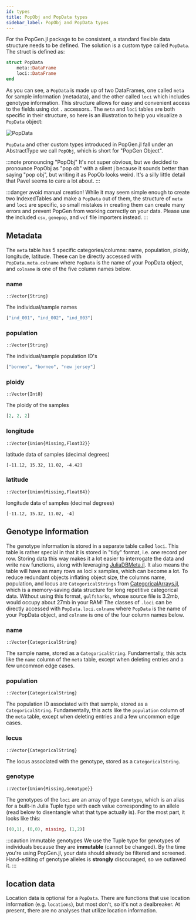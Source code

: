 ```yaml
---
id: types
title: PopObj and PopData types
sidebar_label: PopObj and PopData types
---
```


For the PopGen.jl package to be consistent, a standard flexible data structure needs to be defined. The solution is a custom type called  `PopData`. The struct is defined as:

```julia
struct PopData
	meta::DataFrame
	loci::DataFrame
end
```

As you can see, a `PopData` is made up of two DataFrames, one called `meta` for sample information (metadata), and the other called `loci` which includes genotype information. This structure allows for easy and convenient access to the fields using dot `.` accessors.. The `meta` and `loci` tables are both specific in their structure, so here is an illustration to help you visualize a `PopData` object:

![PopData](/PopGen.jl/img/PopData.svg)


`PopData` and other custom types introduced in PopGen.jl fall under an AbstractType we call `PopObj`, which is short for "PopGen Object".

:::note pronouncing "PopObj"
It's not super obvious, but we decided to pronounce PopObj as "pop ob" with a silent j because it sounds better than saying "pop obj", but writing it as PopOb looks weird. It's a silly little detail that Pavel seems to care a lot about.
:::

:::danger avoid manual creation!
While it may seem simple enough to create two IndexedTables and make a `PopData` out of them, the structure of `meta` and `loci` are specific, so small mistakes in creating them can create many errors and prevent PopGen from working correctly on your data. Please use the included `csv`, `genepop`, and `vcf` file importers instead.
:::

## Metadata

The `meta` table has 5 specific categories/columns: name, population, ploidy, longitude, latitude. These can be directly accessed with `PopData.meta.colname` where `PopData` is the name of your PopData object, and `colname` is one of the five column names below.

### name

`::Vector{String}`

The individual/sample names

```julia
["ind_001", "ind_002", "ind_003"]
```

### population

`::Vector{String}`

The individual/sample population ID's

```julia
["borneo", "borneo", "new jersey"]
```

### ploidy

`::Vector{Int8}`

The ploidy of the samples

```julia
[2, 2, 2]
```

### longitude

`::Vector{Union{Missing,Float32}}`

latitude data of samples (decimal degrees)

```
[-11.12, 15.32, 11.02, -4.42]
```

### latitude

`::Vector{Union{Missing,Float64}}`

longitude data of samples (decimal degrees)

```
[-11.12, 15.32, 11.02, -4]
```

## Genotype Information

The genotype information is stored in a separate table called `loci`. This table is rather special in that it is stored in "tidy" format, i.e. one record per row. Storing data this way makes it a lot easier to interrogate the data and write new functions, along with leveraging [JuliaDBMeta.jl](https://github.com/piever/JuliaDBMeta.jl). It also means the table will have as many rows as loci x samples, which can become a lot. To reduce redundant objects inflating object size, the columns name, population, and locus are `CategoricalStrings`  from [CategoricalArrays.jl](https://github.com/JuliaData/CategoricalArrays.jl), which is a memory-saving data structure for long repetitive categorical data. Without using this format, `gulfsharks`, whose source file is 3.2mb, would occupy about 27mb in your RAM! The classes of `.loci` can be directly accessed with `PopData.loci.colname` where `PopData` is the name of your PopData object, and `colname` is one of the four column names below.

### name

`::Vector{CategoricalString}`

The sample name, stored as a `CategoricalString`. Fundamentally, this acts like the `name` column of the `meta` table, except when deleting entries and a few uncommon edge cases.

### population

`::Vector{CategoricalString}`

The population ID associated with that sample, stored as a `CategoricalString`. Fundamentally, this acts like the `population` column of the `meta` table, except when deleting entries and a few uncommon edge cases.

### locus

`::Vector{CategoricalString}`

The locus associated with the genotype, stored as a `CategoricalString`.

### genotype

`::Vector{Union{Missing,Genotype}}`

The genotypes of the `loci` are an array of type `Genotype`, which is an alias for a built-in Julia Tuple type with each value corresponding to an allele (read below to disentangle what that type actually is). For the most part, it looks like this:

```julia tab="genotype example"
[(0,1), (0,0), missing, (1,2)]
```

:::caution immutable genotypes
We use the Tuple type for genotypes of individuals because they are **immutable** (cannot be changed). By the time you're using PopGen.jl, your data should already be filtered and screened. Hand-editing of genotype alleles is **strongly** discouraged, so we outlawed it.
:::

## location data

Location data is optional for a `PopData`. There are functions that use location information (e.g. `locations`), but most don't, so it's not a dealbreaker. At present, there are no analyses that utilize location information. 
